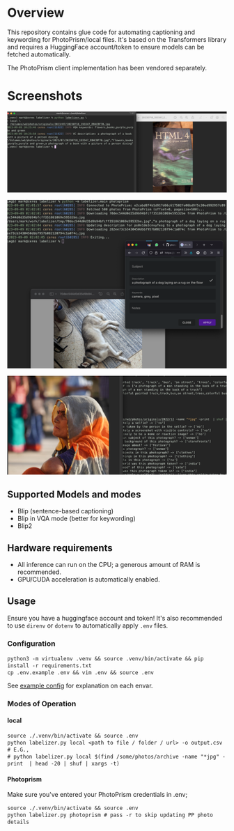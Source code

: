 
# Overview
This repository contains glue code for automating captioning and keywording for PhotoPrism/local files. It's based on the Transformers library and requires a HuggingFace account/token to ensure models can be fetched automatically.

The PhotoPrism client implementation has been vendored separately.

Screenshots
===========

![basics](docs/captions.png)


![photoprism](docs/photoprism.png)


![how cool is this?](docs/india.jpg)


## Supported Models and modes
* Blip (sentence-based captioning)
* Blip in VQA mode (better for keywording)
* Blip2

## Hardware requirements
* All inference can run on the CPU; a generous amount of RAM is recommended.
* GPU/CUDA acceleration is automatically enabled.

## Usage
Ensure you have a huggingface account and token! It's also recommended to use `direnv` or `dotenv` to automatically apply `.env` files.

### Configuration
```
python3 -m virtualenv .venv && source .venv/bin/activate && pip install -r requirements.txt
cp .env.example .env && vim .env && source .env
```
See [example config](.env.example) for explanation on each envar.


### Modes of Operation

#### local
```
source ./.venv/bin/activate && source .env
python labelizer.py local <path to file / folder / url> -o output.csv
# E.G.,
# python labelizer.py local $(find /some/photos/archive -name "*jpg" -print  | head -20 | shuf | xargs -t)
```


#### Photoprism
Make sure you've entered your PhotoPrism credentials in .env;

```
source ./.venv/bin/activate && source .env
python labelizer.py photoprism # pass -r to skip updating PP photo details
```
